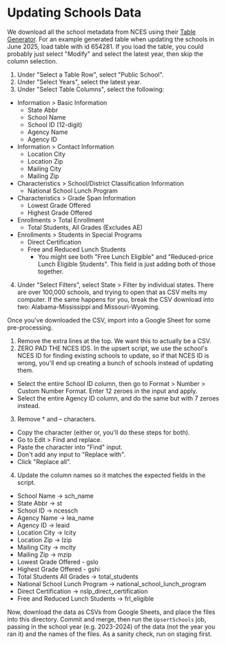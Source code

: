 # Updating Schools Data

We download all the school metadata from NCES using
their [Table Generator](https://nces.ed.gov/ccd/elsi/tableGenerator.aspx). For
an example generated table when updating the schools in June 2025, load table with id 654281.
If you load the table, you could probably just select "Modify" and select the latest year,
then skip the column selection.

1. Under "Select a Table Row", select "Public School".
2. Under "Select Years", select the latest year.
3. Under "Select Table Columns", select the following:
  - Information > Basic Information
      - State Abbr
      - School Name
      - School ID (12-digit)
      - Agency Name
      - Agency ID
  - Information > Contact Information
      - Location City
      - Location Zip
      - Mailing City
      - Mailing Zip
  - Characteristics > School/District Classification Information
      - National School Lunch Program
  - Characteristics > Grade Span Information
      - Lowest Grade Offered
      - Highest Grade Offered
  - Enrollments > Total Enrollment
      - Total Students, All Grades (Excludes AE)
  - Enrollments > Students in Special Programs
      - Direct Certification
      - Free and Reduced Lunch Students
          - You might see both "Free Lunch Eligible" and "Reduced-price Lunch Eligible Students".
            This field is just adding both of those together.
4. Under "Select Filters", select State > Filter by individual states.
    There are over 100,000 schools, and trying to open that as CSV melts my computer.
    If the same happens for you, break the CSV download into two:
    Alabama-Mississippi and Missouri-Wyoming.

Once you've downloaded the CSV, import into a Google Sheet for some pre-processing.

1. Remove the extra lines at the top. We want this to actually be a CSV.
2. ZERO PAD THE NCES IDS.
  In the upsert script, we use the school's NCES ID for finding existing schools
  to update, so if that NCES ID is wrong, you'll end up creating a bunch of schools
  instead of updating them.
  - Select the entire School ID column, then go to Format > Number > Custom Number Format.
  Enter 12 zeroes in the input and apply.
  - Select the entire Agency ID column, and do the same but with 7 zeroes instead.
3. Remove † and – characters.
  - Copy the character (either or, you'll do these steps for both).
  - Go to Edit > Find and replace.
  - Paste the character into "Find" input.
  - Don't add any input to "Replace with".
  - Click "Replace all".
4. Update the column names so it matches the expected fields in the script.
  - School Name -> sch_name
  - State Abbr -> st
  - School ID -> ncessch
  - Agency Name -> lea_name
  - Agency ID -> leaid
  - Location City -> lcity
  - Location Zip -> lzip
  - Mailing City -> mcity
  - Mailing Zip -> mzip
  - Lowest Grade Offered - gslo
  - Highest Grade Offered - gshi
  - Total Students All Grades -> total_students
  - National School Lunch Program -> national_school_lunch_program
  - Direct Certification -> nslp_direct_certification
  - Free and Reduced Lunch Students -> frl_eligible
  
Now, download the data as CSVs from Google Sheets, and place
the files into this directory. Commit and merge, then run the `UpsertSchools`
job, passing in the school year (e.g. 2023-2024) of the data (not the year you ran it)
and the names of the files. As a sanity check, run on staging first.
